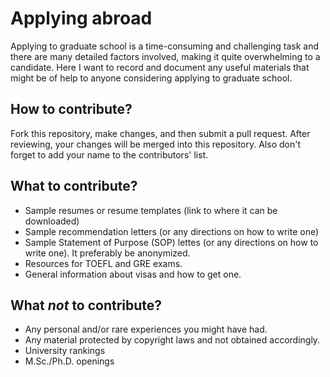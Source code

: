 # Applying abroad
Applying to graduate school is a time-consuming and challenging task and there are many detailed factors involved, making it quite overwhelming to a candidate. Here I want to record and document any useful materials that might be of help to anyone considering applying to graduate school.

## How to contribute?
Fork this repository, make changes, and then submit a pull request. After reviewing, your changes will be merged into this repository. Also don't forget to add your name to the contributors' list.

## What to contribute?
* Sample resumes or resume templates (link to where it can be downloaded)
* Sample recommendation letters (or any directions on how to write one)
* Sample Statement of Purpose (SOP) lettes (or any directions on how to write one). It preferably be anonymized.
* Resources for TOEFL and GRE exams.
* General information about visas and how to get one.

## What *not* to contribute?
* Any personal and/or rare experiences you might have had.
* Any material protected by copyright laws and not obtained accordingly.
* University rankings
* M.Sc./Ph.D. openings
